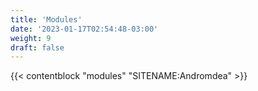 ```yaml
---
title: 'Modules'
date: '2023-01-17T02:54:48-03:00'
weight: 9
draft: false
---
```


{{< contentblock "modules" "SITENAME:Andromdea"  >}}